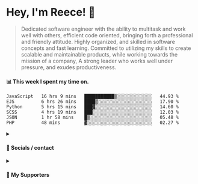 # Hey, I'm Reece! 👋

> Dedicated software engineer with the ability to multitask and work well with others, efficient code oriented, bringing forth a professional and friendly attitude. Highly organized, and skilled in software concepts and fast learning. Committed to utilizing my skills to create scalable and maintainable products, while working towards the mission of a company, A strong leader who works well under pressure, and exudes productiveness.

#### 📊 This week I spent my time on.
<!--START_SECTION:waka-->

```text
JavaScript   16 hrs 9 mins   ███████████▒░░░░░░░░░░░░░   44.93 %
EJS          6 hrs 26 mins   ████▒░░░░░░░░░░░░░░░░░░░░   17.90 %
Python       5 hrs 15 mins   ███▓░░░░░░░░░░░░░░░░░░░░░   14.60 %
SCSS         4 hrs 19 mins   ███░░░░░░░░░░░░░░░░░░░░░░   12.03 %
JSON         1 hr 58 mins    █▒░░░░░░░░░░░░░░░░░░░░░░░   05.48 %
PHP          48 mins         ▓░░░░░░░░░░░░░░░░░░░░░░░░   02.27 %
```

<!--END_SECTION:waka-->

<details> 
	<summary><h4>🔗 Socials / contact</h4></summary>
	<ul>
    		<li> <a href="https://www.linkedin.com/in/notreeceharris/">Linkedin</a> </li>
		<li> <a href="https://twitter.com/N0tReeceHarris">Twitter</a> </li>
		<li> <a href="https://gist.github.com/NotReeceHarris">Gist</a> </li>
		<li> <a href="mailto:reeceharris@email.com">Email</a> </li>
		<li> <a href="https://github.com/sponsors/NotReeceHarris">Sponsor Me</a> </li>
	</ul>
</details>

<details> 
	<summary><h4>💖 My Supporters</h4></summary>
	<ul>
    		<li> <a href="https://github.com/ImKyleJK">/ImKyleJK</a> </li>
	</ul>
</details>
